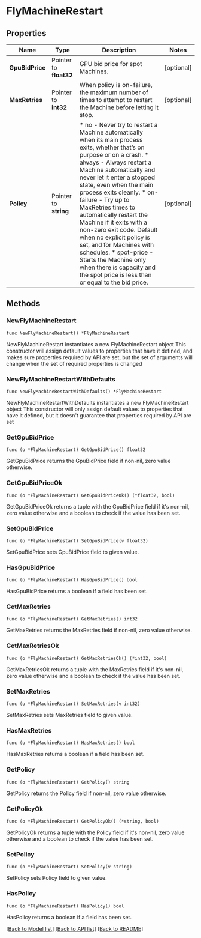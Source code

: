 # FlyMachineRestart

## Properties

Name | Type | Description | Notes
------------ | ------------- | ------------- | -------------
**GpuBidPrice** | Pointer to **float32** | GPU bid price for spot Machines. | [optional] 
**MaxRetries** | Pointer to **int32** | When policy is on-failure, the maximum number of times to attempt to restart the Machine before letting it stop. | [optional] 
**Policy** | Pointer to **string** | * no - Never try to restart a Machine automatically when its main process exits, whether that’s on purpose or on a crash. * always - Always restart a Machine automatically and never let it enter a stopped state, even when the main process exits cleanly. * on-failure - Try up to MaxRetries times to automatically restart the Machine if it exits with a non-zero exit code. Default when no explicit policy is set, and for Machines with schedules. * spot-price - Starts the Machine only when there is capacity and the spot price is less than or equal to the bid price. | [optional] 

## Methods

### NewFlyMachineRestart

`func NewFlyMachineRestart() *FlyMachineRestart`

NewFlyMachineRestart instantiates a new FlyMachineRestart object
This constructor will assign default values to properties that have it defined,
and makes sure properties required by API are set, but the set of arguments
will change when the set of required properties is changed

### NewFlyMachineRestartWithDefaults

`func NewFlyMachineRestartWithDefaults() *FlyMachineRestart`

NewFlyMachineRestartWithDefaults instantiates a new FlyMachineRestart object
This constructor will only assign default values to properties that have it defined,
but it doesn't guarantee that properties required by API are set

### GetGpuBidPrice

`func (o *FlyMachineRestart) GetGpuBidPrice() float32`

GetGpuBidPrice returns the GpuBidPrice field if non-nil, zero value otherwise.

### GetGpuBidPriceOk

`func (o *FlyMachineRestart) GetGpuBidPriceOk() (*float32, bool)`

GetGpuBidPriceOk returns a tuple with the GpuBidPrice field if it's non-nil, zero value otherwise
and a boolean to check if the value has been set.

### SetGpuBidPrice

`func (o *FlyMachineRestart) SetGpuBidPrice(v float32)`

SetGpuBidPrice sets GpuBidPrice field to given value.

### HasGpuBidPrice

`func (o *FlyMachineRestart) HasGpuBidPrice() bool`

HasGpuBidPrice returns a boolean if a field has been set.

### GetMaxRetries

`func (o *FlyMachineRestart) GetMaxRetries() int32`

GetMaxRetries returns the MaxRetries field if non-nil, zero value otherwise.

### GetMaxRetriesOk

`func (o *FlyMachineRestart) GetMaxRetriesOk() (*int32, bool)`

GetMaxRetriesOk returns a tuple with the MaxRetries field if it's non-nil, zero value otherwise
and a boolean to check if the value has been set.

### SetMaxRetries

`func (o *FlyMachineRestart) SetMaxRetries(v int32)`

SetMaxRetries sets MaxRetries field to given value.

### HasMaxRetries

`func (o *FlyMachineRestart) HasMaxRetries() bool`

HasMaxRetries returns a boolean if a field has been set.

### GetPolicy

`func (o *FlyMachineRestart) GetPolicy() string`

GetPolicy returns the Policy field if non-nil, zero value otherwise.

### GetPolicyOk

`func (o *FlyMachineRestart) GetPolicyOk() (*string, bool)`

GetPolicyOk returns a tuple with the Policy field if it's non-nil, zero value otherwise
and a boolean to check if the value has been set.

### SetPolicy

`func (o *FlyMachineRestart) SetPolicy(v string)`

SetPolicy sets Policy field to given value.

### HasPolicy

`func (o *FlyMachineRestart) HasPolicy() bool`

HasPolicy returns a boolean if a field has been set.


[[Back to Model list]](../README.md#documentation-for-models) [[Back to API list]](../README.md#documentation-for-api-endpoints) [[Back to README]](../README.md)


